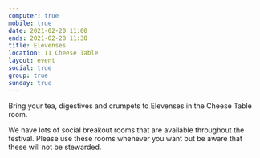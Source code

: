 ```yaml
---
computer: true
mobile: true
date: 2021-02-20 11:00
ends: 2021-02-20 11:30
title: Elevenses
location: 11 Cheese Table
layout: event
social: true
group: true
sunday: true
---
```

Bring your tea, digestives and crumpets to Elevenses in the Cheese Table room.

We have lots of social breakout rooms that are available throughout the festival. Please use these rooms whenever you want but be aware that these will not be stewarded. 
